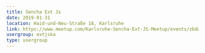 ```yaml
---
title: Sencha Ext Js
date: 2019-01-31
location: Haid-und-Neu-Straße 18, Karlsruhe
link: https://www.meetup.com/Karlsruhe-Sencha-Ext-JS-Meetup/events/zbdwcpyzcbpc/
usergroup: extjska
type: usergroup
---
```

